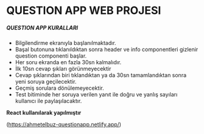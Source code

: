 # QUESTION APP WEB PROJESI


##### QUESTION APP KURALLARI
- Bilgilendirme ekranıyla başlanılmaktadır.
- Başal butonuna tıklanıldıktan sonra header ve info componentleri gizlenir question componenti başlar.
- Her soru ekranda en fazla 30sn kalmalıdır.
- İlk 10sn cevap şıkları görünmeyecektir
- Cevap şıklarından biri tıklandıktan ya da 30sn tamamlandıktan sonra yeni soruya geçilecektir.
- Geçmiş sorulara dönülemeyecektir.
- Test bitiminde her soruya verilen yanıt ile doğru ve yanlış sayıları kullanıcı ile paylaşılacaktır.




**React kullanılarak yapılmıştır**


(https://ahmetelbuz-questionapp.netlify.app/)